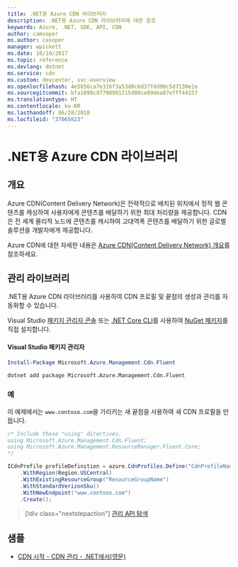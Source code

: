 ```yaml
---
title: .NET용 Azure CDN 라이브러리
description: .NET용 Azure CDN 라이브러리에 대한 참조
keywords: Azure, .NET, SDK, API, CDN
author: camsoper
ms.author: casoper
manager: wpickett
ms.date: 10/19/2017
ms.topic: reference
ms.devlang: dotnet
ms.service: cdn
ms.custom: devcenter, svc-overview
ms.openlocfilehash: 4e5b56ca7e316f3a53d8c6d37fdd90c5d7130e1e
ms.sourcegitcommit: bfa1898c97798991215d08ce89dea87efff44157
ms.translationtype: HT
ms.contentlocale: ko-KR
ms.lasthandoff: 06/28/2018
ms.locfileid: "37065823"
---
```

# <a name="azure-cdn-libraries-for-net"></a>.NET용 Azure CDN 라이브러리

## <a name="overview"></a>개요

Azure CDN(Content Delivery Network)은 전략적으로 배치된 위치에서 정적 웹 콘텐츠를 캐싱하여 사용자에게 콘텐츠를 배달하기 위한 최대 처리량을 제공합니다. CDN은 전 세계 물리적 노드에 콘텐츠를 캐시하여 고대역폭 콘텐츠를 배달하기 위한 글로벌 솔루션을 개발자에게 제공합니다.

Azure CDN에 대한 자세한 내용은 [Azure CDN(Content Delivery Network) 개요](https://docs.microsoft.com/azure/cdn/cdn-overview)를 참조하세요.


## <a name="management-library"></a>관리 라이브러리

.NET용 Azure CDN 라이브러리를 사용하여 CDN 프로필 및 끝점의 생성과 관리를 자동화할 수 있습니다. 

Visual Studio [패키지 관리자 콘솔][PackageManager] 또는 [.NET Core CLI][DotNetCLI]를 사용하여 [NuGet 패키지](https://www.nuget.org/packages/Microsoft.Azure.Management.Cdn.Fluent)를 직접 설치합니다.

#### <a name="visual-studio-package-manager"></a>Visual Studio 패키지 관리자

```powershell
Install-Package Microsoft.Azure.Management.Cdn.Fluent
```

```bash
dotnet add package Microsoft.Azure.Management.Cdn.Fluent
```

### <a name="example"></a>예

이 예제에서는 `www.contoso.com`을 가리키는 새 끝점을 사용하여 새 CDN 프로필을 만듭니다.

```csharp
/* Include these "using" directives.
using Microsoft.Azure.Management.Cdn.Fluent;
using Microsoft.Azure.Management.ResourceManager.Fluent.Core;
*/

ICdnProfile profileDefinition = azure.CdnProfiles.Define("CdnProfileName")
    .WithRegion(Region.USCentral)
    .WithExistingResourceGroup("ResourceGroupName")
    .WithStandardVerizonSku()
    .WithNewEndpoint("www.contoso.com")
    .Create();

```

> [!div class="nextstepaction"]
> [관리 API 탐색](/dotnet/api/overview/azure/cdn/management)


## <a name="samples"></a>샘플

* [CDN 시작 - CDN 관리 - .NET에서(영문)](https://github.com/Azure-Samples/cdn-dotnet-manage-cdn)

[PackageManager]: https://docs.microsoft.com/nuget/tools/package-manager-console
[DotNetCLI]: https://docs.microsoft.com/dotnet/core/tools/dotnet-add-package
